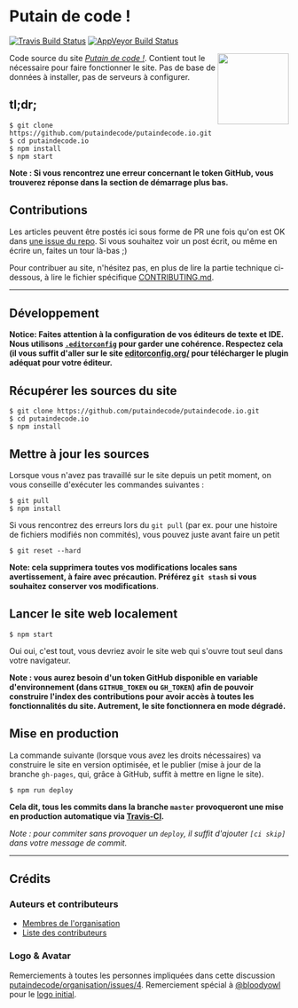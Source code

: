 # Putain de code !

[![Travis Build Status](https://img.shields.io/travis/putaindecode/putaindecode.io.svg?label=unix%20build)](https://travis-ci.org/putaindecode/putaindecode.io)
[![AppVeyor Build Status](https://img.shields.io/appveyor/ci/MoOx/putaindecode-io.svg?label=windows%20build)](https://ci.appveyor.com/project/MoOx/putaindecode-io)

<img align="right" alt="" src="https://github.com/putaindecode/putaindecode.io/blob//master/src/images/putaindecode-logo--no-bubble-512--trim.png" width="128">

Code source du site [_Putain de code !_](http://putaindecode.io/). Contient tout
le nécessaire pour faire fonctionner le site. Pas de base de données à
installer, pas de serveurs à configurer.

## tl;dr;

```console
$ git clone https://github.com/putaindecode/putaindecode.io.git
$ cd putaindecode.io
$ npm install
$ npm start
```

**Note : Si vous rencontrez une erreur concernant le token GitHub, vous
trouverez réponse dans la section de démarrage plus bas.**

## Contributions

Les articles peuvent être postés ici sous forme de PR une fois qu'on est OK dans
[une issue du repo](https://github.com/putaindecode/putaindecode.io/issues). Si
vous souhaitez voir un post écrit, ou même en écrire un, faites un tour là-bas
;)

Pour contribuer au site, n'hésitez pas, en plus de lire la partie technique
ci-dessous, à lire le fichier spécifique [CONTRIBUTING.md](CONTRIBUTING.md).

- - -

## Développement

**Notice: Faites attention à la configuration de vos éditeurs de texte et IDE.\
Nous utilisons [`.editorconfig`](.editorconfig) pour garder une cohérence. Respectez
cela (il vous suffit d'aller sur le site [editorconfig.org/](http://editorconfig.org/)
pour télécharger le plugin adéquat pour votre éditeur.**

## Récupérer les sources du site

```console
$ git clone https://github.com/putaindecode/putaindecode.io.git
$ cd putaindecode.io
$ npm install
```

## Mettre à jour les sources

Lorsque vous n'avez pas travaillé sur le site depuis un petit moment, on vous
conseille d'exécuter les commandes suivantes :

```console
$ git pull
$ npm install
```

Si vous rencontrez des erreurs lors du `git pull` (par ex. pour une histoire de
fichiers modifiés non commités), vous pouvez juste avant faire un petit

```console
$ git reset --hard
```

**Note: cela supprimera toutes vos modifications locales sans avertissement, à
faire avec précaution. Préférez `git stash` si vous souhaitez conserver vos
modifications**.

## Lancer le site web localement

```console
$ npm start
```

Oui oui, c'est tout, vous devriez avoir le site web qui s'ouvre tout seul dans
votre navigateur.

**Note : vous aurez besoin d'un token GitHub disponible en variable
d'environnement (dans `GITHUB_TOKEN` ou `GH_TOKEN`) afin de pouvoir construire
l'index des contributions pour avoir accès à toutes les fonctionnalités du site.
Autrement, le site fonctionnera en mode dégradé.**

## Mise en production

La commande suivante (lorsque vous avez les droits nécessaires) va construire le
site en version optimisée, et le publier (mise à jour de la branche `gh-pages`,
qui, grâce à GitHub, suffit à mettre en ligne le site).

```console
$ npm run deploy
```

**Cela dit, tous les commits dans la branche `master` provoqueront une mise en
production automatique via [Travis-CI](https://travis-ci.org/).**

_Note : pour commiter sans provoquer un `deploy`, il suffit d'ajouter `[ci
skip]` dans votre message de commit._

- - -

## Crédits

### Auteurs et contributeurs

* [Membres de l'organisation](https://github.com/putaindecode?tab=members)
* [Liste des
  contributeurs](https://github.com/putaindecode/putaindecode.io/graphs/contributors)

### Logo & Avatar

Remerciements à toutes les personnes impliquées dans cette discussion
[putaindecode/organisation/issues/4](https://github.com/putaindecode/organisation/issues/4).
Remerciement spécial à [@bloodyowl](https://github.com/bloodyowl) pour le [logo
initial](https://github.com/putaindecode/putaindecode.io/blob/3324cbe7637dacd1f42a412c1085431a2d551928/src/assets/_images/p!-logos.png).
